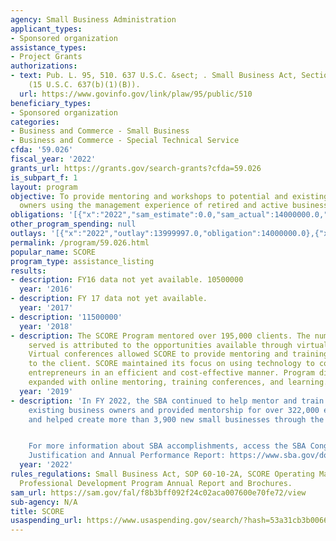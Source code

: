 ```yaml
---
agency: Small Business Administration
applicant_types:
- Sponsored organization
assistance_types:
- Project Grants
authorizations:
- text: Pub. L. 95, 510. 637 U.S.C. &sect; . Small Business Act, Section 8(b)(1)(B)
    (15 U.S.C. 637(b)(1)(B)).
  url: https://www.govinfo.gov/link/plaw/95/public/510
beneficiary_types:
- Sponsored organization
categories:
- Business and Commerce - Small Business
- Business and Commerce - Special Technical Service
cfda: '59.026'
fiscal_year: '2022'
grants_url: https://grants.gov/search-grants?cfda=59.026
is_subpart_f: 1
layout: program
objective: To provide mentoring and workshops to potential and existing small business
  owners using the management experience of retired and active business professionals.
obligations: '[{"x":"2022","sam_estimate":0.0,"sam_actual":14000000.0,"usa_spending_actual":14000000.0},{"x":"2023","sam_estimate":17000000.0,"sam_actual":0.0,"usa_spending_actual":17000000.0},{"x":"2024","sam_estimate":10200000.0,"sam_actual":0.0,"usa_spending_actual":17000000.0}]'
other_program_spending: null
outlays: '[{"x":"2022","outlay":13999997.0,"obligation":14000000.0},{"x":"2023","outlay":17000000.0,"obligation":17000000.0},{"x":"2024","outlay":11614617.0,"obligation":17000000.0}]'
permalink: /program/59.026.html
popular_name: SCORE
program_type: assistance_listing
results:
- description: FY16 data not yet available. 10500000
  year: '2016'
- description: FY 17 data not yet available.
  year: '2017'
- description: '11500000'
  year: '2018'
- description: The SCORE Program mentored over 195,000 clients. The number of clients
    served is attributed to the opportunities available through virtual training conferences.
    Virtual conferences allowed SCORE to provide mentoring and training when convenient
    to the client. SCORE maintained its focus on using technology to connect to America’s
    entrepreneurs in an efficient and cost-effective manner. Program digital services
    expanded with online mentoring, training conferences, and learning.
  year: '2019'
- description: 'In FY 2022, the SBA continued to help mentor and train aspiring and
    existing business owners and provided mentorship for over 322,000 entrepreneurs
    and helped create more than 3,900 new small businesses through the SCORE program.


    For more information about SBA accomplishments, access the SBA Congressional Budget
    Justification and Annual Performance Report: https://www.sba.gov/document/report-congressional-budget-justification-annual-performance-report'
  year: '2022'
rules_regulations: Small Business Act, SOP 60-10-2A, SCORE Operating Manual, Counselor's
  Professional Development Program Annual Report and Brochures.
sam_url: https://sam.gov/fal/f8b3bff092f24c02aca007600e70fe72/view
sub-agency: N/A
title: SCORE
usaspending_url: https://www.usaspending.gov/search/?hash=53a31cb3b006655290d4863997e64cc2
---
```

